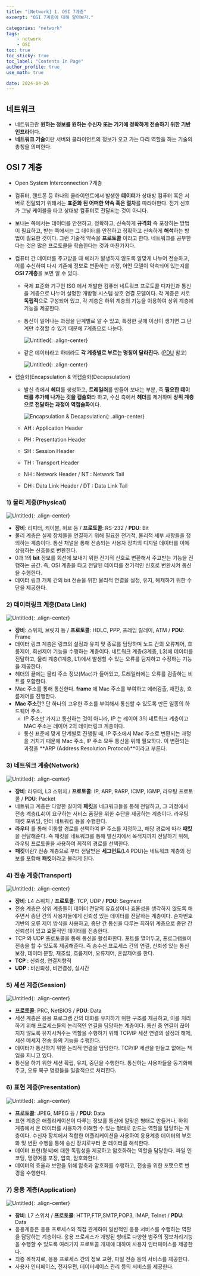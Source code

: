 ```yaml
---
title: "[Network] 1. OSI 7계층"
excerpt: "OSI 7계층에 대해 알아보자."

categories: "network"
tags:
    - network
    - OSI
toc: true  
toc_sticky: true
toc_label: "Contents In Page"
author_profile: true
use_math: true

date: 2024-04-26
---
```


## 네트워크
- 네트워크란 **원하는 정보를 원하는 수신자 또는 기기에 정확하게 전송하기 위한 기반 인프라**이다.
- **네트워크 기술**이란 서버와 클라이언트의 정보가 오고 가는 다리 역할을 하는 기술의 총칭을 의미한다.

## OSI 7 계층
- Open System Interconnection 7계층
- 컴퓨터, 핸드폰 등 하나의 클라이언트에서 발생한 **데이터**가 상대방 컴퓨터 혹은 서버로 전달되기 위해서는 **표준화 된 어떠한 약속 혹은 절차**를 따라야한다. 전기 신호가 그냥 케이블을 타고 상대방 컴퓨터로 전달되는 것이 아니다.
- 보내는 쪽에서는 데이터를 안전하고, 정확하고, 신속하게 **규격화** 즉 포장하는 방법이 필요하고, 받는 쪽에서는 그 데이터를 안전하고 정확하고 신속하게 **해석**하는 방법이 필요한 것이다. 그런 기술적 약속을 **프로토콜** 이라고 한다. 네트워크를 공부한다는 것은 많은 프로토콜을 학습한다는 것과 마찬가지다.
- 컴퓨터 간 데이터를 주고받을 때 에러가 발생하지 않도록 알맞게 나누어 전송하고, 이를 수신하여 다시 기존에 정보로 변환하는 과정, 어떤 모델이 약속되어 있는지를 **OSI 7계층**을 보면 알 수 있다.
  - 국제 표준화 기구인 ISO 에서 개발한 컴퓨터 네트워크 프로토콜 디자인과 통신을 계층으로 나누어 설명한 개방형 시스템 상호 연결 모델이다. 각 계층은 서로 **독립적**으로 구성되어 있고, 각 계층은 하위 계층의 기능을 이용하여 상위 계층에 기능을 제공한다.
  - 통신이 일어나는 과정을 단계별로 알 수 있고, 특정한 곳에 이상이 생기면 그 단계만 수정할 수 있기 때문에 7계층으로 나눈다.
      
    ![Untitled](/assets/images/Network/Untitled.png){: .align-center}
      
  - 같은 데이터라고 하더라도 **각 계층별로 부르는 명칭이 달라진다.** ([PDU](https://bkkhyunn.github.io/network/network_3/) 참고)
      
    ![Untitled](/assets/images/Network/Untitled%201.png){: .align-center}
        
- 캡슐화(Encapsulation & 역캡슐화(Decapsulation)
  - 발신 측에서 **헤더**를 생성하고, **트레일러**를 만들어 보내는 부분, 즉 **필요한 데이터를 추가해 나가는 것을 캡슐화**라 하고, 수신 측에서 **헤더**를 제거하며 **상위 계층으로 전달하는 과정이 역캡슐화**이다.
    
    ![Encapsulation & Decapsulation](/assets/images/Network/Untitled%202.png){: .align-center}
    
  - AH : Application Header
  - PH : Presentation Header
  - SH : Session Header
  - TH : Transport Header
  - NH : Network Header / NT : Network Tail
  - DH : Data Link Header / DT : Data Link Tail

### **1) 물리 계층(Physical)**

![Untitled](/assets/images/Network/Untitled%203.png){: .align-center}

- **장비**: 리피터, 케이블, 허브 등 / **프로토콜**: RS-232 / **PDU**: Bit
- 물리 계층은 실제 장치들을 연결하기 위해 필요한 전기적, 물리적 세부 사항들을 정의하는 계층이다. 통신 채널을 통해 전송되는 사용자 장치의 디지털 데이터를 이에 상응하는 신호들로 변환한다.
- 0과 1의 **bit** 정보를 회선에 보내기 위한 전기적 신호로 변환해서 주고받는 기능을 진행하는 공간. 즉, OSI 계층을 타고 전달된 데이터를 전기적인 신호로 변환시켜 통신을 수행한다.
- 데이터 링크 개체 간의 bit 전송을 위한 물리적 연결을 설정, 유지, 해제하기 위한 수단을 제공한다.

### **2) 데이터링크 계층(Data Link)**

![Untitled](/assets/images/Network/Untitled%204.png){: .align-center}

- **장비**: 스위치, 브릿지 등 / **프로토콜**: HDLC, PPP, 프레임 릴레이, ATM / **PDU**: Frame
- 데이터 링크 계층은 링크의 설정과 유지 및 종료를 담당하며 노드 간의 오류제어, 흐름제어, 회선제어 기능을 수행하는 계층이다. 네트워크 계층(3계층, L3)에 데이터를 전달하고, 물리 계층(1계층, L1)에서 발생할 수 있는 오류를 탐지하고 수정하는 기능을 제공한다.
- 헤더의 끝에는 물리 주소 정보(Mac)가 들어있고, 트레일러에는 오류를 검출하는 비트를 포함한다.
- Mac 주소를 통해 통신한다. **frame** 에 Mac 주소를 부여하고 에러검출, 재전송, 흐름제어를 진행한다.
- **Mac 주소**란? 단 하나의 고유한 주소를 부여해서 통신할 수 있도록 만든 일종의 하드웨어 주소.
    - IP 주소만 가지고 통신하는 것이 아니라, IP 는 레이어 3의 네트워크 계층이고 MAC 주소는 레이어 2의 데이터링크 계층이다.
    - 통신 표준에 맞게 단계별로 진행될 때, IP 주소에서 Mac 주소로 변환되는 과정을 거치기 때문에 Mac 주소, IP 주소 모두 통신을 위해 필요하다. 이 변환되는 과정을 **ARP (Address Resolution Protocol)**이라고 부른다.

### **3) 네트워크 계층(Network)**

![Untitled](/assets/images/Network/Untitled%205.png){: .align-center}

- **장비**: 라우터, L3 스위치 / **프로토콜**: IP, ARP, RARP, ICMP, IGMP, 라우팅 프로토콜 / **PDU**: Packet
- 네트워크 계층은 다양한 길이의 **패킷**을 네크워크들을 통해 전달하고, 그 과정에서 전송 계층(L4)이 요구하는 서비스 품질을 위한 수단을 제공하는 계층이다. 라우팅 패킷 포워딩, 인터 네트워킹 등을 수행한다.
- **라우터** 를 통해 이동할 경로를 선택하여 IP 주소를 지정하고, 해당 경로에 따라 **패킷**을 전달해준다. 즉 패킷을 네트워크를 통해 발신지에서 목적지까지 전달하기 위해, 라우팅 프로토콜을 사용하여 최적의 경로를 선택한다.
- **패킷**이란? 전송 계층으로 부터 전달받은 **세그먼트**(L4 PDU)는 네트워크 계층의 정보를 포함해 **패킷**이라고 불리게 된다.

### **4) 전송 계층(Transport)**

![Untitled](/assets/images/Network/Untitled%206.png){: .align-center}

- **장비**: L4 스위치 / **프로토콜**: TCP, UDP / **PDU**: Segment
- 전송 계층은 상위 계층들이 데이터 전달의 유효성이나 효율성을 생각하지 않도록 해주면서 종단 간의 사용자들에게 신뢰성 있는 데이터를 전달하는 계층이다. 순차번호 기반의 오류 제어 방식을 사용하고, 종단 간 통신을 다루는 최하위 계층으로 종단 간 신뢰성이 있고 효율적인 데이터를 전송한다.
- TCP 와 UDP 프로토콜을 통해 통신을 활성화한다. 포트를 열어두고, 프로그램들이 전송을 할 수 있도록 제공해준다. 즉 송수신 프로세스 간의 연결, 신뢰성 있는 통신 보장, 데이터 분할, 재조립, 흐름제어, 오류제어, 혼잡제어를 한다.
- **TCP** : 신뢰성, 연결지향적
- **UDP** : 비신뢰성, 비연결성, 실시간

### **5) 세션 계층(Session)**

![Untitled](/assets/images/Network/Untitled%207.png){: .align-center}

- **프로토콜**: PRC, NetBIOS / **PDU**: Data
- 세션 계층은 응용 프로그램 간의 대화를 유지하기 위한 구조를 제공하고, 이를 처리하기 위해 프로세스들의 논리적인 연결을 담당하는 계층이다. 통신 중 연결이 끊어지지 않도록 유지시켜주는 역할을 수행하기 위해 TCP/IP 세션 연결의 설정과 해제, 세션 메세지 전송 등의 기능을 수행한다.
- 데이터가 통신하기 위한 논리적 연결을 담당한다. TCP/IP 세션을 만들고 없애는 책임을 지니고 있다.
- 통신을 하기 위한 세션 확립, 유지, 중단을 수행한다. 통신하는 사용자들을 동기화해주고, 오류 복구 명령들을 일괄적으로 처리한다.

### **6) 표현 계층(Presentation)**

![Untitled](/assets/images/Network/Untitled%208.png){: .align-center}

- **프로토콜**: JPEG, MPEG 등 / **PDU**: Data
- 표현 계층은 애플리케이션이 다루는 정보를 통신에 알맞은 형태로 만들거나, 하위 계층에서 온 데이터를 사용자가 이해할 수 있는 형태로 만드는 역할을 담당하는 계층이다. 수신자 장치에서 적합한 어플리케이션을 사용하여 응용계층 데이터의 부호화 및 변환 수행을 통해 송신 장치로부터 온 데이터를 해석한다.
- 데이터 표현(형식)에 대한 독립성을 제공하고 암호화하는 역할을 담당한다. 파일 인코딩, 명령어를 포장, 압축, 암호화한다.
- 데이터의 효율과 보안을 위해 압축과 암호화를 수행하고, 전송을 위한 포맷으로 변경을 수행한다.

### **7) 응용 계층(Application)**

![Untitled](/assets/images/Network/Untitled%209.png){: .align-center}

- **장비**: L7 스위치 / **프로토콜**: HTTP,FTP,SMTP,POP3, IMAP, Telnet / **PDU**: Data
- 응용계층은 응용 프로세스와 직접 관계하여 일반적인 응용 서비스를 수행하는 역할을 담당하는 계층이다. 응용 프로세스가 개방된 형태로 다양한 범주의 정보처리기능을 수행할 수 있도록 여러가지 프로토콜 개체에 대하여 사용자 인터페이스를 제공한다.
- 최종 목적지로, 응용 프로세스 간의 정보 교환, 파일 전송 등의 서비스를 제공한다.
- 사용자 인터페이스, 전자우편, 데이터베이스 관리 등의 서비스를 제공한다.